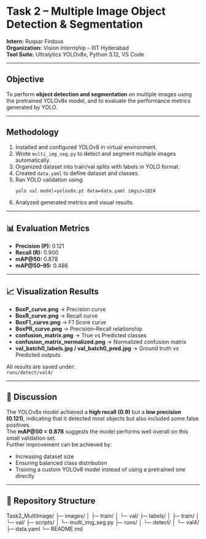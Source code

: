 # Task 2 – Multiple Image Object Detection & Segmentation
**Intern:** Ruqsar Firdous  
**Organization:** Vision Internship – IIIT Hyderabad  
**Tool Suite:** Ultralytics YOLOv8x, Python 3.12, VS Code  

---

##  Objective
To perform **object detection and segmentation** on multiple images using the pretrained YOLOv8x model, and to evaluate the performance metrics generated by YOLO.

---

##  Methodology
1. Installed and configured YOLOv8 in virtual environment.  
2. Wrote `multi_img_seg.py` to detect and segment multiple images automatically.  
3. Organized dataset into train/val splits with labels in YOLO format.  
4. Created `data.yaml` to define dataset and classes.  
5. Ran YOLO validation using:
   ```bash
   yolo val model=yolov8x.pt data=data.yaml imgsz=1024

6. Analyzed generated metrics and visual results.

---

## 📊 Evaluation Metrics

- **Precision (P):** 0.121  
- **Recall (R):** 0.900  
- **mAP@50:** 0.878  
- **mAP@50–95:** 0.486


---

## 📈 Visualization Results
- **BoxP_curve.png** → Precision curve  
- **BoxR_curve.png** → Recall curve  
- **BoxF1_curve.png** → F1 Score curve  
- **BoxPR_curve.png** → Precision–Recall relationship  
- **confusion_matrix.png** → True vs Predicted classes  
- **confusion_matrix_normalized.png** → Normalized confusion matrix  
- **val_batch0_labels.jpg / val_batch0_pred.jpg** → Ground truth vs Predicted outputs  

All results are saved under:  
`runs/detect/val4/`

---

## 🧠 Discussion
The YOLOv8x model achieved a **high recall (0.9)** but a **low precision (0.121)**, indicating that it detected most objects but also included some false positives.  
The **mAP@50 = 0.878** suggests the model performs well overall on this small validation set.  
Further improvement can be achieved by:
- Increasing dataset size  
- Ensuring balanced class distribution  
- Training a custom YOLOv8 model instead of using a pretrained one directly  

---


## 📂 Repository Structure

Task2_MultiImage/
├─ images/
│   ├─ train/
│   └─ val/
├─ labels/
│   ├─ train/
│   └─ val/
├─ scripts/
│   └─ multi_img_seg.py
├─ runs/
│   └─ detect/
│       └─ val4/
├─ data.yaml
└─ README.md
